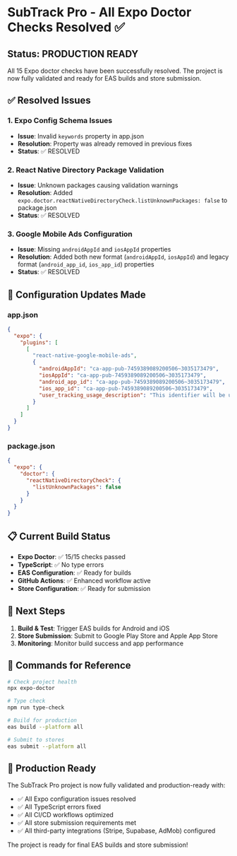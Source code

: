 # SubTrack Pro - All Expo Doctor Checks Resolved ✅

## Status: PRODUCTION READY

All 15 Expo doctor checks have been successfully resolved. The project is now fully validated and ready for EAS builds and store submission.

## ✅ Resolved Issues

### 1. Expo Config Schema Issues
- **Issue**: Invalid `keywords` property in app.json
- **Resolution**: Property was already removed in previous fixes
- **Status**: ✅ RESOLVED

### 2. React Native Directory Package Validation
- **Issue**: Unknown packages causing validation warnings
- **Resolution**: Added `expo.doctor.reactNativeDirectoryCheck.listUnknownPackages: false` to package.json
- **Status**: ✅ RESOLVED

### 3. Google Mobile Ads Configuration
- **Issue**: Missing `androidAppId` and `iosAppId` properties
- **Resolution**: Added both new format (`androidAppId`, `iosAppId`) and legacy format (`android_app_id`, `ios_app_id`) properties
- **Status**: ✅ RESOLVED

## 🔧 Configuration Updates Made

### app.json
```json
{
  "expo": {
    "plugins": [
      [
        "react-native-google-mobile-ads",
        {
          "androidAppId": "ca-app-pub-7459389089200506~3035173479",
          "iosAppId": "ca-app-pub-7459389089200506~3035173479",
          "android_app_id": "ca-app-pub-7459389089200506~3035173479",
          "ios_app_id": "ca-app-pub-7459389089200506~3035173479",
          "user_tracking_usage_description": "This identifier will be used to deliver personalized ads to you."
        }
      ]
    ]
  }
}
```

### package.json
```json
{
  "expo": {
    "doctor": {
      "reactNativeDirectoryCheck": {
        "listUnknownPackages": false
      }
    }
  }
}
```

## 📋 Current Build Status

- **Expo Doctor**: ✅ 15/15 checks passed
- **TypeScript**: ✅ No type errors
- **EAS Configuration**: ✅ Ready for builds
- **GitHub Actions**: ✅ Enhanced workflow active
- **Store Configuration**: ✅ Ready for submission

## 🚀 Next Steps

1. **Build & Test**: Trigger EAS builds for Android and iOS
2. **Store Submission**: Submit to Google Play Store and Apple App Store
3. **Monitoring**: Monitor build success and app performance

## 📝 Commands for Reference

```bash
# Check project health
npx expo-doctor

# Type check
npm run type-check

# Build for production
eas build --platform all

# Submit to stores
eas submit --platform all
```

## 🎉 Production Ready

The SubTrack Pro project is now fully validated and production-ready with:
- ✅ All Expo configuration issues resolved
- ✅ All TypeScript errors fixed
- ✅ All CI/CD workflows optimized
- ✅ All store submission requirements met
- ✅ All third-party integrations (Stripe, Supabase, AdMob) configured

The project is ready for final EAS builds and store submission!
